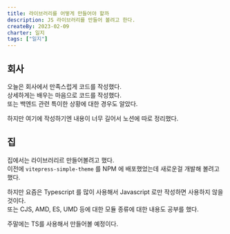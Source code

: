 ```yaml
---
title: 라이브러리를 어떻게 만들어야 할까
description: JS 라이브러리를 만들어 볼려고 한다.
createBy: 2023-02-09
charter: 일지
tags: ["일지"]
---
```


## 회사

오늘은 회사에서 만족스럽게 코드를 작성했다.  
상세하게는 배우는 마음으로 코드를 작성했다.  
또는 백엔드 관련 특이한 상황에 대한 경우도 알았다.

하지만 여기에 작성하기엔 내용이 너무 길어서 노션에 따로 정리했다.

## 집

집에서는 라이브러리르 만들어볼려고 했다.  
이전에 `vitepress-simple-theme` 를 NPM 에 배포했었는데 새로운걸 개발해 볼려고 했다.

하지만 요즘은 Typescript 를 많이 사용해서 Javascript 로만 작성하면 사용하지 않을것이다.  
또는 CJS, AMD, ES, UMD 등에 대한 모듈 종류에 대한 내용도 공부를 했다.

주말에는 TS를 사용해서 만들어볼 예정이다.
